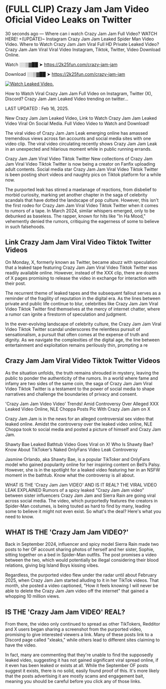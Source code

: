 # (FULL CLIP) Crazy Jam Jam Video Oficial Video Leaks on Twitter

30 seconds ago — Where can i watch Crazy Jam Jam Full Video? WATCH HERE! +(UPDATE)~ Instagram Crazy Jam Jam Leaked Spider Man Video Video. Where to Watch Crazy Jam Jam Viral Full HD Private Leaked Video? Crazy Jam Jam Viral Viral Video Instagram, Tiktok, Twitter, Video Download Online.

Watch ░░▒▓██ ➤ https://2k25fun.com/crazy-jam-jam

Download ░░▒▓██ ➤ https://2k25fun.com/crazy-jam-jam

[![Watch Leaked Video.](https://miro.medium.com/v2/resize:fit:828/format:webp/1*cilzJN44JGOrTw9NJCrNHA.gif "Watch Leaked Video")](https://2k25fun.com/crazy-jam-jam)

How to Watch Viral Crazy Jam Jam Full Video on Instagram, Twitter (X), Discord? Crazy Jam Jam Leaked Video trending on twitter...

LAST UPDATED : Feb 16, 2025.

New Crazy Jam Jam Leaked Video, Link to Watch Crazy Jam Jam Leaked Video Viral On Social Media. Full Video Video to Watch and Download!

The viral video of Crazy Jam Jam Leak emerging online has amassed tremendous views across fan accounts and social media sites with one video clip. The viral video circulating recently shows Crazy Jam Jam Leak in an unexpected and hilarious moment while in public running errands.

Crazy Jam Jam Viral Video Tiktok Twitter New collections of Crazy Jam Jam Viral Video Tiktok Twitter is now being a creator on Fanfix uploading adult contents. Social media star Crazy Jam Jam Viral Video Tiktok Twitter is been posting short videos and naughty pics on Tiktok platform for a while now.

The purported leak has stirred a maelanage of reactions, from disbelief to morbid curiosity, marking yet another chapter in the saga of celebrity scandals that have dotted the landscape of pop culture. However, this isn't the first rodeo for Crazy Jam Jam Viral Video Tiktok Twitter when it comes to rumors of a tape. In March 2024, similar whispers emerged, only to be debunked as baseless. The rapper, known for hits like "In Ha Mood," vehemently denied the rumors, critiquing the eagerness of some to believe in such falsehoods.

## Link Crazy Jam Jam Viral Video Tiktok Twitter Videos

On Monday, X, formerly known as Twitter, became abuzz with speculation that a leaked tape featuring Crazy Jam Jam Viral Video Tiktok Twitter was readily available online. However, instead of the XXX clip, there are dozens of X pages promising to release the video in exchange for interaction with their post.

The recurrent theme of leaked tapes and the subsequent fallout serves as a reminder of the fragility of reputation in the digital era. As the lines between private and public life continue to blur, celebrities like Crazy Jam Jam Viral Video Tiktok Twitter find themselves at the mercy of internet chatter, where a rumor can ignite a firestorm of speculation and judgment.

In the ever-evolving landscape of celebrity culture, the Crazy Jam Jam Viral Video Tiktok Twitter scandal underscores the relentless pursuit of sensationalism, a pursuit that often comes at the expense of truth and dignity. As we navigate the complexities of the digital age, the line between entertainment and exploitation remains perilously thin, prompting a re

##  Crazy Jam Jam Viral Video Tiktok Twitter Videos

As the situation unfolds, the truth remains shrouded in mystery, leaving the public to ponder the authenticity of the rumors. In a world where fame and infamy are two sides of the same coin, the saga of Crazy Jam Jam Viral Video Tiktok Twitter is a testament to the power of social media to shape narratives and challenge the boundaries of privacy and consent.

'Crazy Jam Jam Video Video' Trends! Amid Controversy Over Alleged XXX Leaked Video Online, NLE Choppa Posts Pic With Crazy Jam Jam on X

Crazy Jam Jam is in the news for an alleged controversial sex video that leaked online. Amidst the controversy over the leaked video online, NLE Choppa took to social media and posted a picture of himself and Crazy Jam Jam.

Shawty Bae Leaked Bathtub Video Goes Viral on X! Who Is Shawty Bae? Know About TikToker’s Naked OnlyFans Video Leak Controversy

Jasmine Orlando, aka Shawty Bae, is a popular TikToker and OnlyFans model who gained popularity online for her inspiring content on Bell’s Palsy. However, she is in the spotlight for a leaked video featuring her in an NSFW moment in the bathtub. Know what the controversy is all about.

WHAT IS THE 'Crazy Jam Jam VIDEO' AND IS IT REAL? THE VIRAL VIDEO LEAK EXPLAINED Rumors of a spicy leaked "Crazy Jam Jam video" between sister influencers Crazy Jam Jam and Sierra Rain are going viral across social media. The video, which purportedly features the creators in Spider-Man costumes, is being touted as hard to find by many, leading some to believe it might not even exist. So what's the deal? Here's what you need to know.

## WHAT IS THE 'Crazy Jam Jam VIDEO?'

Back in September 2024, influencer and spicy model Sierra Rain made two posts to her OF account sharing photos of herself and her sister, Sophie, sitting together on a bed in Spider-Man outfits. The post promises a video between the two, which would potentially be illegal considering their blood relations, giving big Island Boys kissing vibes.

Regardless, the purported video flew under the radar until about February 2025, when Crazy Jam Jam started alluding to it in her TikTok videos. That month, she posted a video captioned, "How it feels knowing I will never be able to delete the Crazy Jam Jam video off the internet" that gained a whopping 10 million views.

## IS THE 'Crazy Jam Jam VIDEO' REAL?

From there, the video only continued to spread as other TikTokers, Redditor and X users began sharing a screenshot from the purported video, promising to give interested viewers a link. Many of these posts link to a Discord page called "xleaks," while others lead to different sites claiming to have the video.

In fact, many are commenting that they're unable to find the supposedly leaked video, suggesting it has not gained significant viral spread online, if it even has been leaked or exists at all. While the September OF posts suggest it exists, there is no solid, easily found proof of this. It's more likely that the posts advertising it are mostly scams and engagement bait, meaning you should be careful before you click any of those links.